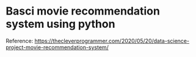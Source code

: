 # Basci movie recommendation system using python

Reference: https://thecleverprogrammer.com/2020/05/20/data-science-project-movie-recommendation-system/
